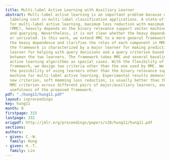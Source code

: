 ```yaml
---
title: Multi-label Active Learning with Auxiliary Learner
abstract: Multi-label active learning is an important problem because of the expensive
  labeling cost in multi-label classification applications. A state-of-the-art approach
  for multi-label active learning, maximum loss reduction with maximum confidence
  (MMC), heavily depends on the binary relevance support vector machine in both learning
  and querying. Nevertheless, it is not clear whether the heavy dependence is necessary
  or unrivaled. In this work, we extend MMC to a more general framework that removes
  the heavy dependence and clarifies the roles of each component in MMC. In particular,
  the framework is characterized by a major learner for making predictions, an auxiliary
  learner for helping with query decisions and a query criterion based on the disagreement
  between the two learners. The framework takes MMC and several baseline multi-label
  active learning algorithms as special cases. With the flexibility of the general
  framework, we design two criteria other than the one used by MMC. We also explore
  the possibility of using learners other than the binary relevance support vector
  machine for multi-label active learning. Experimental results demonstrate that a
  new criterion, soft Hamming loss reduction, is usually better than the original
  MMC criterion across different pairs of major/auxiliary learners, and validate the
  usefulness of the proposed framework.
pdf: "./hung11/hung11.pdf"
layout: inproceedings
key: hung11
month: 0
firstpage: 315
lastpage: 332
origpdf: http://jmlr.org/proceedings/papers/v20/hung11/hung11.pdf
sections: 
authors:
- given: C.-W.
  family: Hung
- given: H.-T.
  family: Lin
---
```


